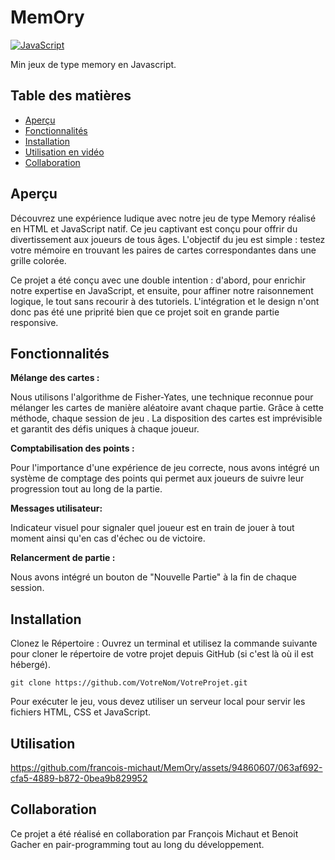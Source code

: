 # MemOry

[![JavaScript](https://img.shields.io/badge/-JavaScript-F7DF1E?style=flat&logo=javascript&logoColor=black)](https://developer.mozilla.org/en-US/docs/Web/JavaScript)

Min jeux de type memory en Javascript.

## Table des matières

- [Aperçu](#aperçu)
- [Fonctionnalités](#fonctionnalités)
- [Installation](#installation)
- [Utilisation en vidéo](#utilisation)
- [Collaboration](#collaboration)


 ## Aperçu 
 
Découvrez une expérience ludique avec notre jeu de type Memory réalisé en HTML et JavaScript natif. Ce jeu captivant est conçu pour offrir du divertissement aux joueurs de tous âges. L'objectif du jeu est simple : testez votre mémoire en trouvant les paires de cartes correspondantes dans une grille colorée.

Ce projet a été conçu avec une double intention : d'abord, pour enrichir notre expertise en JavaScript, et ensuite, pour affiner notre raisonnement logique, le tout sans recourir à des tutoriels.
L'intégration et le design n'ont donc pas été une priprité bien que ce projet soit en grande partie responsive.

## Fonctionnalités 


**Mélange des cartes :**

Nous utilisons l'algorithme de Fisher-Yates, une technique reconnue  pour mélanger les cartes de manière aléatoire avant chaque partie. Grâce à cette méthode, chaque session de jeu . La disposition des cartes est imprévisible et garantit des défis uniques à chaque joueur. 

**Comptabilisation des points :**

Pour l'importance d'une expérience de jeu correcte, nous avons intégré un système de comptage des points qui permet aux joueurs de suivre leur progression tout au long de la partie.

**Messages utilisateur:**

Indicateur visuel pour signaler quel joueur est en train de jouer à tout moment ainsi qu'en cas d'échec ou de victoire.

**Relancerment de partie :**

Nous avons intégré un bouton de "Nouvelle Partie" à la fin de chaque session. 

 ## Installation 

Clonez le Répertoire : Ouvrez un terminal et utilisez la commande suivante pour cloner le répertoire de votre projet depuis GitHub (si c'est là où il est hébergé).

`git clone https://github.com/VotreNom/VotreProjet.git`

 Pour exécuter le jeu, vous devez utiliser un serveur local pour servir les fichiers HTML, CSS et JavaScript.


 ## Utilisation 

https://github.com/francois-michaut/MemOry/assets/94860607/063af692-cfa5-4889-b872-0bea9b829952

 ## Collaboration

Ce projet a été réalisé en collaboration par François Michaut et Benoit Gacher en pair-programming tout au long du développement.

